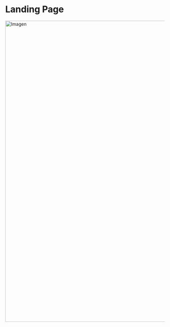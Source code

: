# Landing Page
<img width="949" alt="Imagen" src="https://user-images.githubusercontent.com/88993892/137578167-4894d308-e51f-4168-83a0-a1119457f07e.PNG">


